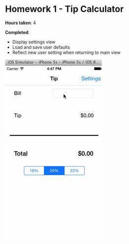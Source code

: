 # Homework 1 - Tip Calculator

**Hours taken**: 4

**Completed**:
- Display settings view
- Load and save user defaults
- Reflect new user setting when returning to main view

![Demo](https://raw.githubusercontent.com/bpon/ios-hw1-tip/master/demo.gif)
